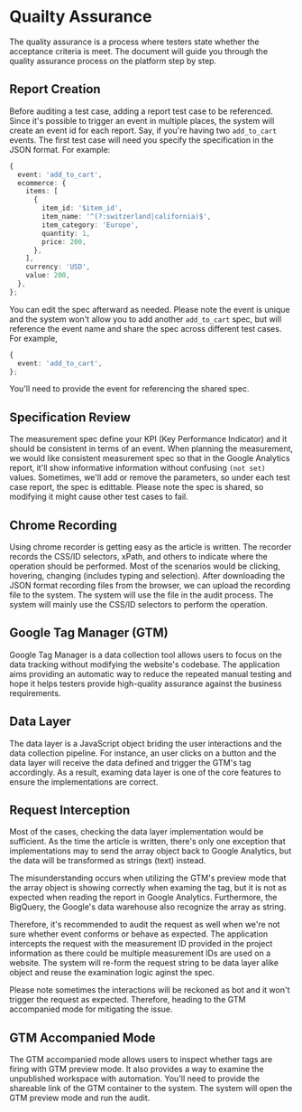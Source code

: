 # Quailty Assurance

The quality assurance is a process where testers state whether the acceptance criteria is meet. The document will guide you through the quality assurance process on the platform step by step.

## Report Creation

Before auditing a test case, adding a report test case to be referenced. Since it's possible to trigger an event in multiple places, the system will create an event id for each report. Say, if you're having two `add_to_cart` events. The first test case will need you specify the specification in the JSON format. For example:

```typescript
{
  event: 'add_to_cart',
  ecommerce: {
    items: [
      {
        item_id: '$item_id',
        item_name: '^(?:switzerland|california)$',
        item_category: 'Europe',
        quantity: 1,
        price: 200,
      },
    ],
    currency: 'USD',
    value: 200,
  },
};
```

You can edit the spec afterward as needed.
Please note the event is unique and the system won't allow you to add another `add_to_cart` spec, but will reference the event name and share the spec across different test cases. For example,

```typescript
{
  event: 'add_to_cart',
};
```

You'll need to provide the event for referencing the shared spec.

## Specification Review

The measurement spec define your KPI (Key Performance Indicator) and it should be consistent in terms of an event. When planning the measurement, we would like consistent measurement spec so that in the Google Analytics report, it'll show informative information without confusing `(not set)` values. Sometimes, we'll add or remove the parameters, so under each test case report, the spec is edittable. Please note the spec is shared, so modifying it might cause other test cases to fail.

## Chrome Recording

Using chrome recorder is getting easy as the article is written. The recorder records the CSS/ID selectors, xPath, and others to indicate where the operation should be performed. Most of the scenarios would be clicking, hovering, changing (includes typing and selection). After downloading the JSON format recording files from the browser, we can upload the recording file to the system. The system will use the file in the audit process. The system will mainly use the CSS/ID selectors to perform the operation.

## Google Tag Manager (GTM)

Google Tag Manager is a data collection tool allows users to focus on the data tracking without modifying the website's codebase. The application aims providing an automatic way to reduce the repeated manual testing and hope it helps testers provide high-quality assurance against the business requirements.

## Data Layer

The data layer is a JavaScript object briding the user interactions and the data collection pipeline. For instance, an user clicks on a button and the data layer will receive the data defined and trigger the GTM's tag accordingly. As a result, examing data layer is one of the core features to ensure the implementations are correct.

## Request Interception

Most of the cases, checking the data layer implementation would be sufficient. As the time the article is written, there's only one exception that implementations may to send the array object back to Google Analytics, but the data will be transformed as strings (text) instead.

The misunderstanding occurs when utilizing the GTM's preview mode that the array object is showing correctly when examing the tag, but it is not as expected when reading the report in Google Analytics. Furthermore, the BigQuery, the Google's data warehouse also recognize the array as string.

Therefore, it's recommended to audit the request as well when we're not sure whether event conforms or behave as expected. The application intercepts the request with the measurement ID provided in the project information as there could be multiple measurement IDs are used on a website. The system will re-form the request string to be data layer alike object and reuse the examination logic aginst the spec.

Please note sometimes the interactions will be reckoned as bot and it won't trigger the request as expected. Therefore, heading to the GTM accompanied mode for mitigating the issue.

## GTM Accompanied Mode

The GTM accompanied mode allows users to inspect whether tags are firing with GTM preview mode. It also provides a way to examine the unpublished workspace with automation. You'll need to provide the shareable link of the GTM container to the system. The system will open the GTM preview mode and run the audit.
